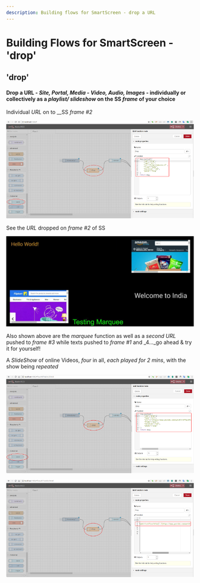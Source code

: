 ```yaml
---
description: Building flows for SmartScreen - drop a URL
---
```


# Building Flows for SmartScreen - 'drop'

## 'drop'

#### Drop a URL - _Site, Portal, Media - Video, Audio, Images_ - individually or collectively as a _playlist/ slideshow_ on the SS _frame_ of your choice

Individual _URL_ on to __SS _frame \#2_

![](.gitbook/assets/nr_fn_drop.png)



See the _URL_ dropped on _frame \#2_ of SS

![](.gitbook/assets/4_in_1_marq.png)

Also shown above are the _marquee_ function as well as a _second URL_ pushed to _frame \#3_ while texts pushed to _frame \#1_ and _4..._go ahead & try it for yourself!



A _SlideShow_ of online Videos, _four_ in all, _each played for 2 mins_, with the show being _repeated_

![](.gitbook/assets/nr_fn_drop_ss1.png)

![](.gitbook/assets/nr_fn_drop_ss2.png)

